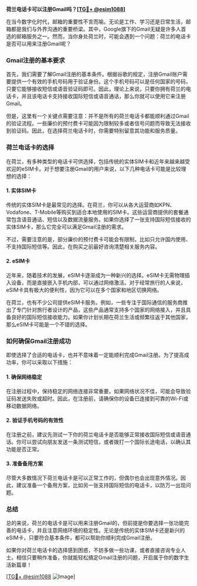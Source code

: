 **荷兰电话卡可以注册Gmail吗？[[TG💪+ @esim1088](https://t.me/s/esim1088)]**

在当今数字化时代，邮箱的重要性不言而喻。无论是工作、学习还是日常生活，邮箱都是我们与外界沟通的重要桥梁。其中，Google旗下的Gmail无疑是许多人首选的邮箱服务之一。然而，当你身处荷兰时，可能会遇到一个问题：荷兰的电话卡是否可以用来注册Gmail呢？

### **Gmail注册的基本要求**

首先，我们需要了解Gmail注册的基本条件。根据谷歌的规定，注册Gmail账户需要提供一个有效的手机号码用于验证身份。这个手机号码可以是任何国家的号码，只要它能够接收短信或语音验证码即可。因此，理论上来说，只要你拥有荷兰的电话卡，并且该电话卡支持接收国际短信或语音通话，那么你就可以使用它来注册Gmail。

但是，这里有一个关键点需要注意：并不是所有的荷兰电话卡都能顺利通过Gmail的验证流程。一些廉价的预付费卡可能因为限制较多或者信号问题而导致无法接收到验证码。因此，在选择荷兰电话卡时，你需要特别留意其功能和服务质量。

### **荷兰电话卡的选择**

在荷兰，有多种类型的电话卡可供选择，包括传统的实体SIM卡和近年来越来越受欢迎的eSIM卡。对于想要注册Gmail的用户来说，以下几种电话卡可能是比较理想的选择：

#### **1. 实体SIM卡**
传统的实体SIM卡是最常见的选择。在荷兰，你可以从各大运营商如KPN、Vodafone、T-Mobile等购买到适合本地使用的SIM卡。这些运营商提供的套餐通常包含语音通话、短信以及数据流量服务。如果你选择了一张支持国际短信接收的实体SIM卡，那么它完全可以满足Gmail注册的需求。

不过，需要注意的是，部分廉价的预付费卡可能会有限制，比如只允许国内使用、不支持国际短信等。因此，在购买之前最好咨询清楚相关服务内容。

#### **2. eSIM卡**
近年来，随着技术的发展，eSIM卡逐渐成为一种新兴的选择。eSIM卡无需物理插入设备，而是直接嵌入手机内部，可以通过网络激活。对于经常旅行的人来说，eSIM卡具有极大的便利性，因为它可以在多个国家和地区切换网络。

在荷兰，也有不少公司提供eSIM卡服务。例如，一些专注于国际通信的服务商推出了专门针对旅行者设计的产品，这些产品通常支持多个国家的网络接入，并且具备良好的国际短信接收能力。如果你计划长期在荷兰生活或频繁往返于其他国家，那么eSIM卡可能是一个不错的选择。

### **如何确保Gmail注册成功**

即使选择了合适的电话卡，也并不意味着一定能顺利完成Gmail注册。为了提高成功率，你可以采取以下措施：

#### **1. 确保网络稳定**
在注册过程中，保持稳定的网络连接非常重要。如果网络状况不佳，可能会导致验证码发送失败或超时。因此，在注册前，请确保你的设备已连接到可靠的Wi-Fi或移动数据网络。

#### **2. 验证手机号码的有效性**
在注册之前，建议先测试一下你的荷兰电话卡是否能够正常接收国际短信或语音通话。你可以尝试向朋友发送一条测试短信，或者拨打一个国际长途电话，以确认其功能是否正常。

#### **3. 准备备用方案**
尽管大多数情况下荷兰电话卡是可以正常工作的，但偶尔也会出现意外情况。因此，建议准备一个备用方案，比如另一张支持国际短信的电话卡，以防万一出现问题。

### **总结**

总的来说，荷兰的电话卡是可以用来注册Gmail的，但前提是你要选择一张功能完善的电话卡，并且注意网络环境的稳定性。无论是传统的实体SIM卡还是新兴的eSIM卡，只要符合基本条件，都可以帮助你顺利完成Gmail注册。

如果你对荷兰电话卡的选择感到困惑，不妨多做一些功课，或者直接咨询专业人士。相信只要稍作准备，你就能轻松搞定Gmail注册的问题，开启属于你的数字生活新篇章！

[[TG💪+ @esim1088](https://t.me/s/esim1088) ![Image](https://i.postimg.cc/4NQfJmqS/Snipaste-2025-05-13-00-14-12.png)]